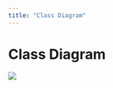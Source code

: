 ```yaml
---
title: "Class Diagram"
---
```


# Class Diagram

![](/docs/programming-guide/media/ClassDiagram.png)
